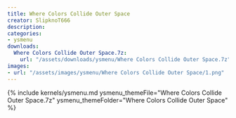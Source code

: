 ```yaml
---
title: Where Colors Collide Outer Space
creator: SlipknoT666
description: 
categories:
- ysmenu
downloads:
  Where Colors Collide Outer Space.7z:
    url: "/assets/downloads/ysmenu/Where Colors Collide Outer Space.7z"
images:
- url: "/assets/images/ysmenu/Where Colors Collide Outer Space/1.png"
---
```


{% include kernels/ysmenu.md ysmenu_themeFile="Where Colors Collide Outer Space.7z" ysmenu_themeFolder="Where Colors Collide Outer Space" %}
